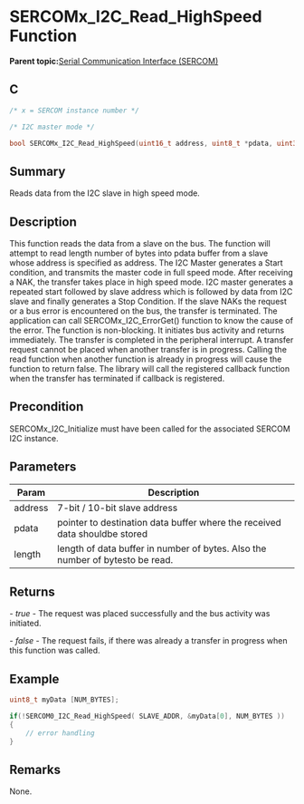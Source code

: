 # SERCOMx\_I2C\_Read\_HighSpeed Function

**Parent topic:**[Serial Communication Interface \(SERCOM\)](GUID-76AE7205-E3EF-4EE6-AC28-5153E3565982.md)

## C

```c
/* x = SERCOM instance number */

/* I2C master mode */

bool SERCOMx_I2C_Read_HighSpeed(uint16_t address, uint8_t *pdata, uint32_t length)	
```

## Summary

Reads data from the I2C slave in high speed mode.

## Description

This function reads the data from a slave on the bus. The function will attempt to read length number of bytes into pdata buffer from a slave whose address is specified as address. The I2C Master generates a Start condition, and transmits the master code in full speed mode. After receiving a NAK, the transfer takes place in high speed mode. I2C master generates a repeated start followed by slave address which is followed by data from I2C slave and finally generates a Stop Condition. If the slave NAKs the request or a bus error is encountered on the bus, the transfer is terminated. The application can call SERCOMx\_I2C\_ErrorGet\(\) function to know the cause of the error. The function is non-blocking. It initiates bus activity and returns immediately. The transfer is completed in the peripheral interrupt. A transfer request cannot be placed when another transfer is in progress. Calling the read function when another function is already in progress will cause the function to return false. The library will call the registered callback function when the transfer has terminated if callback is registered.

## Precondition

SERCOMx\_I2C\_Initialize must have been called for the associated SERCOM I2C instance.

## Parameters

|Param|Description|
|-----|-----------|
|address|7-bit / 10-bit slave address|
|pdata|pointer to destination data buffer where the received data shouldbe stored|
|length|length of data buffer in number of bytes. Also the number of bytesto be read.|

## Returns

*- true* - The request was placed successfully and the bus activity was initiated.

*- false* - The request fails, if there was already a transfer in progress when this function was called.

## Example

```c
uint8_t myData [NUM_BYTES];

if(!SERCOM0_I2C_Read_HighSpeed( SLAVE_ADDR, &myData[0], NUM_BYTES ))
{
    // error handling
}
```

## Remarks

None.

